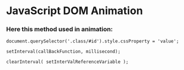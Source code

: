 # JavaScript DOM Animation

### Here this method used in animation:

    document.querySelector('.class/#id').style.cssProperty = 'value';

    setInterval(callBackFunction, millisecond);

    clearInterval( setInterValReferenceVariable );


